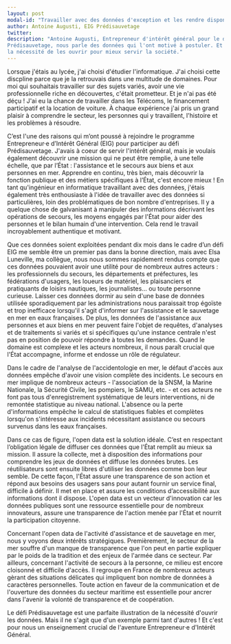 ```yaml
---
layout: post
modal-id: "Travailler avec des données d'exception et les rendre disponibles : retour d'expérience d'Antoine Augusti"
author: Antoine Augusti, EIG Prédisauvetage
twitter: 
description: "Antoine Augusti, Entrepreneur d'intérêt général pour le défi 
Prédisauvetage, nous parle des données qui l'ont motivé à postuler. Et de 
la nécessité de les ouvrir pour mieux servir la société."
---
```


Lorsque j'étais au lycée, j'ai choisi d'étudier l'informatique.  J'ai
choisi cette discpline parce que je la retrouvais dans une multitude
de domaines.  Pour moi qui souhaitais travailler sur des sujets
variés, avoir une vie professionnelle riche en découvertes, c'était
prometteur.  Et je n'ai pas été déçu !  J'ai eu la chance de
travailler dans les Télécoms, le financement participatif et la
location de voiture.  À chaque expérience j'ai pris un grand plaisir à
comprendre le secteur, les personnes qui y travaillent, l'histoire et
les problèmes à résoudre.

C’est l'une des raisons qui m’ont poussé à rejoindre le programme
Entrepreneur·e d’Intérêt Général (EIG) pour participer au défi
Prédisauvetage.  J'avais à coeur de servir l'intérêt général, mais je
voulais également découvrir une mission qui ne peut être remplie, à
une telle échelle, que par l’État : l'assistance et le secours aux
biens et aux personnes en mer.  Apprendre en continu, très bien, mais
découvrir la fonction publique et des métiers spécifiques à l’État,
c'est encore mieux !  En tant qu'ingénieur en informatique travaillant
avec des données, j'étais également très enthousiaste à l'idée de
travailler avec des données si particulières, loin des problématiques
de bon nombre d'entreprises.  Il y a quelque chose de galvanisant à
manipuler des informations décrivant les opérations de secours, les
moyens engagés par l'État pour aider des personnes et le bilan humain
d'une intervention.  Cela rend le travail incroyablement authentique
et motivant.

Que ces données soient exploitées pendant dix mois dans le cadre d’un
défi EIG me semble être un premier pas dans la bonne direction, mais
avec Elsa Luneville, ma collègue, nous nous sommes rapidement rendus
compte que ces données pouvaient avoir une utilité pour de nombreux
autres acteurs : les professionnels du secours, les départements et
préfectures, les fédérations d'usagers, les loueurs de matériel, les
plaisanciers et pratiquants de loisirs nautiques, les journalistes...
ou toute personne curieuse.  Laisser ces données dormir au sein d'une
base de données utilisée sporadiquement par les administrations nous
paraissait trop égoïste et trop inefficace lorsqu'il s'agit d'informer
sur l'assistance et le sauvetage en mer en eaux françaises.  De plus,
les données de l'assistance aux personnes et aux biens en mer peuvent
faire l'objet de requêtes, d'analyses et de traitements si variés et
si spécifiques qu'une instance centrale n'est pas en position de
pouvoir répondre à toutes les demandes.  Quand le domaine est complexe
et les acteurs nombreux, il nous paraît crucial que l'État accompagne,
informe et endosse un rôle de régulateur.

Dans le cadre de l'analyse de l'accidentologie en mer, le défaut
d'accès aux données empêche d'avoir une vision complète des incidents.
Le secours en mer implique de nombreux acteurs - l'association de la
SNSM, la Marine Nationale, la Sécurité Civile, les pompiers, le SAMU,
etc. - et ces acteurs ne font pas tous d'enregistrement systématique
de leurs interventions, ni de remontée statistique au niveau national.
L'absence ou la perte d'informations empêche le calcul de statistiques
fiables et complètes lorsqu'on s'intéresse aux incidents nécessitant
assistance ou secours survenus dans les eaux françaises.

Dans ce cas de figure, l'open data est la solution idéale.  C’est en
respectant l’obligation légale de diffuser ces données que l'État
remplit au mieux sa mission.  Il assure la collecte, met à disposition
des informations pour comprendre les jeux de données et diffuse les
données brutes.  Les réutilisateurs sont ensuite libres d'utiliser les
données comme bon leur semble.  De cette façon, l'État assure une
transparence de son action et répond aux besoins des usagers sans pour
autant fournir un service final, difficile à définir.  Il met en place
et assure les conditions d’accessibilité aux informations dont il
dispose.  L'open data est un vecteur d'innovation car les données
publiques sont une ressource essentielle pour de nombreux innovateurs,
assure une transparence de l'action menée par l'État et nourrit la
participation citoyenne.

Concernant l'open data de l'activité d'assistance et de sauvetage en
mer, nous y voyons deux intérêts stratégiques.  Premièrement, le
secteur de la mer souffre d'un manque de transparence que l'on peut en
partie expliquer par le poids de la tradition et des enjeux de l'armée
dans ce secteur.  Par ailleurs, concernant l'activité de secours à la
personne, ce milieu est encore cloisonné et difficile d'accès.  Il
regroupe en France de nombreux acteurs gèrant des situations délicates
qui impliquent bon nombre de données à caractères personnelles.  Toute
action en faveur de la communication et de l'ouverture des données du
secteur maritime est essentielle pour ancrer dans l'avenir la volonté
de transparence et de coopération.

Le défi Prédisauvetage est une parfaite illustration de la nécessité
d'ouvrir les données.  Mais il ne s'agit que d'un exemple parmi tant
d'autres !  Et c'est pour nous un enseignement crucial de l'aventure
Entrepreneur·e d'Intérêt Général.
